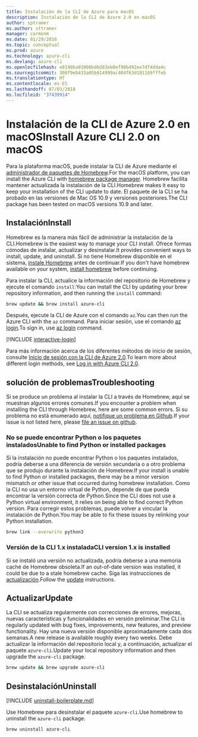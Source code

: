 ```yaml
---
title: Instalación de la CLI de Azure para macOS
description: Instalación de la CLI de Azure 2.0 en macOS
author: sptramer
ms.author: sttramer
manager: carmonm
ms.date: 01/29/2018
ms.topic: conceptual
ms.prod: azure
ms.technology: azure-cli
ms.devlang: azure-cli
ms.openlocfilehash: e8190ba91006bd6d83eb0ef90b492ee7df4dda4c
ms.sourcegitcommit: 308f9eb433a05b814999ac404f63d181169fffeb
ms.translationtype: HT
ms.contentlocale: es-ES
ms.lasthandoff: 07/03/2018
ms.locfileid: "37439914"
---
```

# <a name="install-azure-cli-20-on-macos"></a><span data-ttu-id="643e5-103">Instalación de la CLI de Azure 2.0 en macOS</span><span class="sxs-lookup"><span data-stu-id="643e5-103">Install Azure CLI 2.0 on macOS</span></span>

<span data-ttu-id="643e5-104">Para la plataforma macOS, puede instalar la CLI de Azure mediante el [administrador de paquetes de Homebrew](http://brew.sh).</span><span class="sxs-lookup"><span data-stu-id="643e5-104">For the macOS platform, you can install the Azure CLI with [homebrew package manager](http://brew.sh).</span></span> <span data-ttu-id="643e5-105">Homebrew facilita mantener actualizada la instalación de la CLI.</span><span class="sxs-lookup"><span data-stu-id="643e5-105">Homebrew makes it easy to keep your installation of the CLI update to date.</span></span> <span data-ttu-id="643e5-106">El paquete de la CLI se ha probado en las versiones de Mac OS 10.9 y versiones posteriores.</span><span class="sxs-lookup"><span data-stu-id="643e5-106">The CLI package has been tested on macOS versions 10.9 and later.</span></span>

## <a name="install"></a><span data-ttu-id="643e5-107">Instalación</span><span class="sxs-lookup"><span data-stu-id="643e5-107">Install</span></span>

<span data-ttu-id="643e5-108">Homebrew es la manera más fácil de administrar la instalación de la CLI.</span><span class="sxs-lookup"><span data-stu-id="643e5-108">Homebrew is the easiest way to manage your CLI install.</span></span> <span data-ttu-id="643e5-109">Ofrece formas cómodas de instalar, actualizar y desinstalar.</span><span class="sxs-lookup"><span data-stu-id="643e5-109">It provides convenient ways to install, update, and uninstall.</span></span>
<span data-ttu-id="643e5-110">Si no tiene Homebrew disponible en el sistema, [instale Homebrew](https://docs.brew.sh/Installation.html) antes de continuar.</span><span class="sxs-lookup"><span data-stu-id="643e5-110">If you don't have homebrew available on your system, [install homebrew](https://docs.brew.sh/Installation.html) before continuing.</span></span>

<span data-ttu-id="643e5-111">Para instalar la CLI, actualice la información del repositorio de Homebrew y ejecute el comando `install`:</span><span class="sxs-lookup"><span data-stu-id="643e5-111">You can install the CLI by updating your brew repository information, and then running the `install` command:</span></span>

```bash
brew update && brew install azure-cli
```

<span data-ttu-id="643e5-112">Después, ejecute la CLI de Azure con el comando `az`.</span><span class="sxs-lookup"><span data-stu-id="643e5-112">You can then run the Azure CLI with the `az` command.</span></span> <span data-ttu-id="643e5-113">Para iniciar sesión, use el comando [az login](/cli/azure/reference-index#az-login).</span><span class="sxs-lookup"><span data-stu-id="643e5-113">To sign in, use [az login](/cli/azure/reference-index#az-login) command.</span></span>

[!INCLUDE [interactive-login](includes/interactive-login.md)]

<span data-ttu-id="643e5-114">Para más información acerca de los diferentes métodos de inicio de sesión, consulte [Inicio de sesión con la CLI de Azure 2.0](authenticate-azure-cli.md).</span><span class="sxs-lookup"><span data-stu-id="643e5-114">To learn more about different login methods, see [Log in with Azure CLI 2.0](authenticate-azure-cli.md).</span></span>

## <a name="troubleshooting"></a><span data-ttu-id="643e5-115">solución de problemas</span><span class="sxs-lookup"><span data-stu-id="643e5-115">Troubleshooting</span></span>

<span data-ttu-id="643e5-116">Si se produce un problema al instalar la CLI a través de Homebrew, aquí se muestran algunos errores comunes.</span><span class="sxs-lookup"><span data-stu-id="643e5-116">If you encounter a problem when installing the CLI through Homebrew, here are some common errors.</span></span> <span data-ttu-id="643e5-117">Si su problema no está enumerado aquí, [notifique un problema en Github](https://github.com/Azure/azure-cli/issues).</span><span class="sxs-lookup"><span data-stu-id="643e5-117">If your issue is not listed here, please [file an issue on github](https://github.com/Azure/azure-cli/issues).</span></span>

### <a name="unable-to-find-python-or-installed-packages"></a><span data-ttu-id="643e5-118">No se puede encontrar Python o los paquetes instalados</span><span class="sxs-lookup"><span data-stu-id="643e5-118">Unable to find Python or installed packages</span></span>

<span data-ttu-id="643e5-119">Si la instalación no puede encontrar Python o los paquetes instalados, podría deberse a una diferencia de versión secundaria o a otro problema que se produjo durante la instalación de Homebrew.</span><span class="sxs-lookup"><span data-stu-id="643e5-119">If your install is unable to find Python or installed packages, there may be a minor version mismatch or other issue that occurred during homebrew installation.</span></span> <span data-ttu-id="643e5-120">Como la CLI no usa un entorno virtual de Python, depende de que pueda encontrar la versión correcta de Python.</span><span class="sxs-lookup"><span data-stu-id="643e5-120">Since the CLI does not use a Python virtual environment, it relies on being able to find correct Python version.</span></span> <span data-ttu-id="643e5-121">Para corregir estos problemas, puede volver a vincular la instalación de Python.</span><span class="sxs-lookup"><span data-stu-id="643e5-121">You may be able to fix these issues by relinking your Python installation.</span></span>

```bash
brew link --overwrite python3
```

### <a name="cli-version-1x-is-installed"></a><span data-ttu-id="643e5-122">Versión de la CLI 1.x instalada</span><span class="sxs-lookup"><span data-stu-id="643e5-122">CLI version 1.x is installed</span></span>

<span data-ttu-id="643e5-123">Si se instaló una versión no actualizada, podría deberse a una memoria caché de Homebrew obsoleta.</span><span class="sxs-lookup"><span data-stu-id="643e5-123">If an out-of-date version was installed, it could be due to a stale homebrew cache.</span></span> <span data-ttu-id="643e5-124">Siga las instrucciones de [actualización](#Update).</span><span class="sxs-lookup"><span data-stu-id="643e5-124">Follow the [update](#Update) instructions.</span></span>

## <a name="update"></a><span data-ttu-id="643e5-125">Actualizar</span><span class="sxs-lookup"><span data-stu-id="643e5-125">Update</span></span>

<span data-ttu-id="643e5-126">La CLI se actualiza regularmente con correcciones de errores, mejoras, nuevas características y funcionalidades en versión preliminar.</span><span class="sxs-lookup"><span data-stu-id="643e5-126">The CLI is regularly updated with bug fixes, improvements, new features, and preview functionality.</span></span> <span data-ttu-id="643e5-127">Hay una nueva versión disponible aproximadamente cada dos semanas.</span><span class="sxs-lookup"><span data-stu-id="643e5-127">A new release is available roughly every two weeks.</span></span> <span data-ttu-id="643e5-128">Debe actualizar la información del repositorio local y, a continuación, actualizar el paquete `azure-cli`.</span><span class="sxs-lookup"><span data-stu-id="643e5-128">Update your local repository information and then upgrade the `azure-cli` package.</span></span>

```bash
brew update && brew upgrade azure-cli
```

## <a name="uninstall"></a><span data-ttu-id="643e5-129">Desinstalación</span><span class="sxs-lookup"><span data-stu-id="643e5-129">Uninstall</span></span>

[!INCLUDE [uninstall-boilerplate.md](includes/uninstall-boilerplate.md)]

<span data-ttu-id="643e5-130">Use Homebrew para desinstalar el paquete `azure-cli`.</span><span class="sxs-lookup"><span data-stu-id="643e5-130">Use homebrew to uninstall the `azure-cli` package.</span></span>

```bash
brew uninstall azure-cli
```

